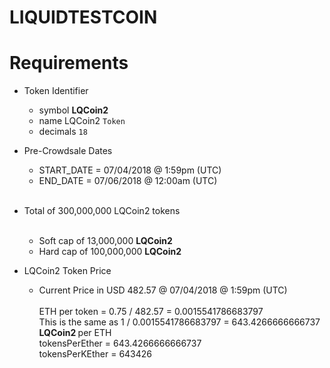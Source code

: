# LIQUIDTESTCOIN
<h1>Requirements</h1>
<ul>
<li>
<p>Token Identifier</p>
<ul>
<li>symbol <strong>LQCoin2</strong></li>
<li>name LQCoin2&nbsp;<code>Token</code></li>
<li>decimals&nbsp;<code>18</code></li>
</ul>
</li>
<li>
<p>Pre-Crowdsale Dates</p>
<ul>
<li>START_DATE = 07/04/2018 @ 1:59pm (UTC)</li>
<li>END_DATE = 07/06/2018 @ 12:00am (UTC)<br /><br /></li>
</ul>
</li>
<li>
<p>Total of 300,000,000 LQCoin2 tokens</p>
<br />
<ul>
<li>Soft cap of 13,000,000 <strong>LQCoin2</strong></li>
<li>Hard cap of 100,000,000&nbsp;<strong>LQCoin2</strong></li>
</ul>
</li>
<li>
<p>LQCoin2 Token Price</p>
<ul>
<li>Current Price in USD 482.57 @ 07/04/2018 @ 1:59pm (UTC)<br /><br />ETH per token = 0.75 / 482.57 = 0.0015541786683797<br />This is the same as 1 / 0.0015541786683797 = 643.4266666666737 <strong>LQCoin2&nbsp;</strong>per ETH<br />tokensPerEther = 643.4266666666737<br />tokensPerKEther = 643426</li>
</ul>
</li>
</ul>
